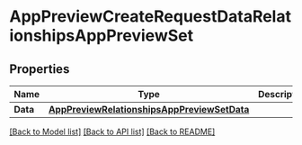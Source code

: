 # AppPreviewCreateRequestDataRelationshipsAppPreviewSet

## Properties

Name | Type | Description | Notes
------------ | ------------- | ------------- | -------------
**Data** | [**AppPreviewRelationshipsAppPreviewSetData**](AppPreview_relationships_appPreviewSet_data.md) |  | 

[[Back to Model list]](../README.md#documentation-for-models) [[Back to API list]](../README.md#documentation-for-api-endpoints) [[Back to README]](../README.md)


